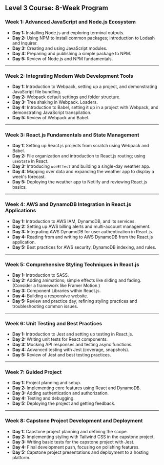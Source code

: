 ## **Level 3 Course: 8-Week Program**

### **Week 1: Advanced JavaScript and Node.js Ecosystem**

- **Day 1:** Installing Node.js and exploring terminal outputs.
- **Day 2:** Using NPM to install common packages; introduction to Lodash and Inquirer.
- **Day 3:** Creating and using JavaScript modules.
- **Day 4:** Preparing and publishing a simple package to NPM.
- **Day 5:** Review of Node.js and NPM fundamentals.

---

### **Week 2: Integrating Modern Web Development Tools**

- **Day 1:** Introduction to Webpack, setting up a project, and demonstrating JavaScript file bundling.
- **Day 2:** Webpack default settings and folder structure.
- **Day 3:** Tree shaking in Webpack. Loaders.
- **Day 4:** Introduction to Babel, setting it up in a project with Webpack, and demonstrating JavaScript transpilation.
- **Day 5:** Review of Webpack and Babel.

---

### **Week 3: React.js Fundamentals and State Management**

- **Day 1:** Setting up React.js projects from scratch using Webpack and Babel.
- **Day 2:** File organization and introduction to React.js routing; using `useState` in React.
- **Day 3:** Introducing `useEffect` and building a single-day weather app.
- **Day 4:** Mapping over data and expanding the weather app to display a week's forecast.
- **Day 5:** Deploying the weather app to Netlify and reviewing React.js basics.

---

### **Week 4: AWS and DynamoDB Integration in React.js Applications**

- **Day 1:** Introduction to AWS IAM, DynamoDB, and its services.
- **Day 2:** Setting up AWS billing alerts and multi-account management.
- **Day 3:** Integrating AWS DynamoDB for user authentication in React.js.
- **Day 4:** Reading from and writing to AWS DynamoDB from the React.js application.
- **Day 5:** Best practices for AWS security, DynamoDB indexing, and rules.

---

### **Week 5: Comprehensive Styling Techniques in React.js**

- **Day 1:** Introduction to SASS.
- **Day 2:** Adding animations; simple effects like sliding and fading. (Consider a framework like Framer Motion.)
- **Day 3:** Component Libraries within React.js.
- **Day 4:** Building a responsive website.
- **Day 5:** Review and practice day; refining styling practices and troubleshooting common issues.

---

### **Week 6: Unit Testing and Best Practices**

- **Day 1:** Introduction to Jest and setting up testing in React.js.
- **Day 2:** Writing unit tests for React components.
- **Day 3:** Mocking API responses and testing async functions.
- **Day 4:** Advanced testing with Jest (coverage, snapshots).
- **Day 5:** Review of Jest and best testing practices.

---

### **Week 7: Guided Project**

- **Day 1:** Project planning and setup.
- **Day 2:** Implementing core features using React and DynamoDB.
- **Day 3:** Adding authentication and authorization.
- **Day 4:** Testing and debugging.
- **Day 5:** Deploying the project and getting feedback.

---

### **Week 8: Capstone Project Development and Deployment**

- **Day 1:** Capstone project planning and defining the scope.
- **Day 2:** Implementing styling with Tailwind CSS in the capstone project.
- **Day 3:** Writing basic tests for the capstone project with Jest.
- **Day 4:** Final development push, focusing on polishing features.
- **Day 5:** Capstone project presentations and deployment to a hosting platform.
